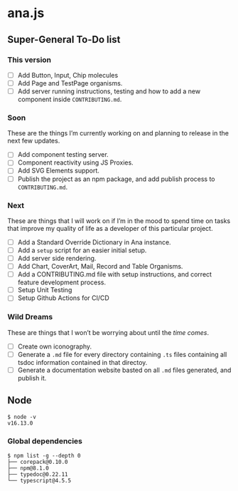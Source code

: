 # ana.js

## Super-General To-Do list

### This version

- [ ] Add Button, Input, Chip molecules
- [ ] Add Page and TestPage organisms.
- [ ] Add server running instructions, testing and how to add a new component inside `CONTRIBUTING.md`.

### Soon

These are the things I’m currently working on and planning to release in the next few updates.

- [ ] Add component testing server.
- [ ] Component reactivity using JS Proxies.
- [ ] Add SVG Elements support.
- [ ] Publish the project as an npm package, and add publish process to `CONTRIBUTING.md`.

### Next

These are things that I will work on if I’m in the mood to spend time on tasks that improve my quality of life as a developer of this particular project.

- [ ] Add a Standard Override Dictionary in Ana instance.
- [ ] Add a `setup` script for an easier initial setup.
- [ ] Add server side rendering.
- [ ] Add Chart, CoverArt, Mail, Record and Table Organisms.
- [ ] Add a CONTRIBUTING.md file with setup instructions, and correct feature development process.
- [ ] Setup Unit Testing
- [ ] Setup Github Actions for CI/CD

### Wild Dreams

These are things that I won’t be worrying about until the *time comes*.

- [ ] Create own iconography.
- [ ] Generate a `.md` file for every directory containing `.ts` files containing all tsdoc information contained in that directoy.
- [ ] Generate a documentation website basted on all `.md` files generated, and publish it.

## Node

```
$ node -v
v16.13.0
```

### Global dependencies

```
$ npm list -g --depth 0
├── corepack@0.10.0
├── npm@8.1.0
├── typedoc@0.22.11
└── typescript@4.5.5
```
